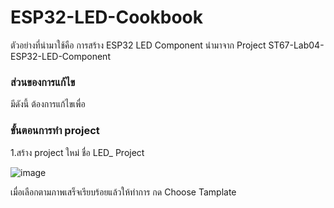 # ESP32-LED-Cookbook

ตัวอย่างที่นำมาใช้คือ การสร้าง ESP32 LED Component นำมาจาก Project ST67-Lab04-ESP32-LED-Component

### ส่วนของการแก้ไข 
มีดังนี้   ต้องการแก้ไขเพื่อ

### ขั้นตอนการทำ project
1.สร้าง project ใหม่ ชื่อ LED_ Project 

![image](https://github.com/user-attachments/assets/e8b66e5b-3448-4445-bfa9-73275c22bbf3)

เมื่อเลือกตามภาพเสร็จเรียบร้อยแล้วให้ทำการ กด Choose Tamplate

